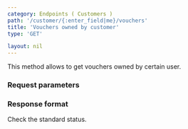 ```yaml
---
category: Endpoints ( Customers )
path: '/customer/{:enter_field|me}/vouchers'
title: 'Vouchers owned by customer'
type: 'GET'

layout: nil
---
```


This method allows to get vouchers owned by certain user.

### Request parameters

### Response format

Check the standard status.